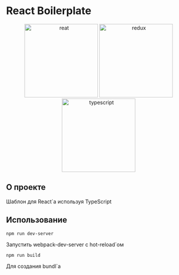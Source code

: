 # React Boilerplate

<p align="center"><img src="https://rawgit.com/gorangajic/react-icons/master/react-icons.svg" width="200"/ alt="reat"> <img src="https://raw.githubusercontent.com/reduxjs/redux/master/logo/logo.png" alt="redux" width="200"/> <img src="https://raw.githubusercontent.com/remojansen/logo.ts/master/ts.png" alt="typescript" width="200" /></p>

## О проекте

Шаблон для React`а используя TypeScript

## Использование

```
npm run dev-server
```

Запустить webpack-dev-server с hot-reload`ом

```
npm run build
```

Для создания bundl`а
